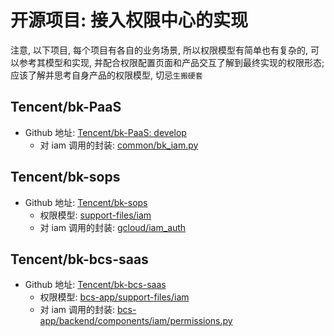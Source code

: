 # 开源项目: 接入权限中心的实现

注意, 以下项目, 每个项目有各自的业务场景, 所以权限模型有简单也有复杂的, 可以参考其模型和实现, 并配合权限配置页面和产品交互了解到最终实现的权限形态; 应该了解并思考自身产品的权限模型, 切忌`生搬硬套`

## Tencent/bk-PaaS

- Github 地址: [Tencent/bk-PaaS: develop](https://github.com/Tencent/bk-PaaS/tree/develop/paas2/paas)
    - 对 iam 调用的封装: [common/bk_iam.py](https://github.com/Tencent/bk-PaaS/blob/develop/paas2/paas/common/bk_iam.py)

## Tencent/bk-sops

- Github 地址: [Tencent/bk-sops](https://github.com/Tencent/bk-sops)
    - 权限模型: [support-files/iam](https://github.com/Tencent/bk-sops/tree/V3.6.X/support-files/iam)
    - 对 iam 调用的封装: [gcloud/iam_auth](https://github.com/Tencent/bk-sops/tree/V3.6.X/gcloud/iam_auth)

    
## Tencent/bk-bcs-saas

- Github 地址: [Tencent/bk-bcs-saas](https://github.com/Tencent/bk-bcs-saas)
    - 权限模型: [bcs-app/support-files/iam](https://github.com/Tencent/bk-bcs-saas/tree/master/bcs-app/support-files/iam)
    - 对 iam 调用的封装: [bcs-app/backend/components/iam/permissions.py](https://github.com/Tencent/bk-bcs-saas/blob/master/bcs-app/backend/components/iam/permissions.py)